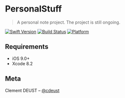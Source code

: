 # PersonalStuff
> A personal note project. The project is still ongoing.

[![Swift Version][swift-image]][swift-url]
[![Build Status][travis-image]][travis-url]
[![Platform](https://img.shields.io/cocoapods/p/LFAlertController.svg?style=flat)](http://cocoapods.org/pods/LFAlertController)

## Requirements

- iOS 9.0+
- Xcode 8.2

## Meta

Clement DEUST – [@cdeust](https://twitter.com/cdeust)

[swift-image]:https://img.shields.io/badge/swift-3.0-orange.svg
[swift-url]: https://swift.org/
[travis-image]: https://img.shields.io/travis/cdeust/PersonalStuff/master.svg?style=flat-square
[travis-url]: https://travis-ci.org/cdeust/PersonalStuff
[codebeat-image]: https://codebeat.co/badges/c19b47ea-2f9d-45df-8458-b2d952fe9dad
[codebeat-url]: https://codebeat.co/projects/github-com-vsouza-awesomeios-com
